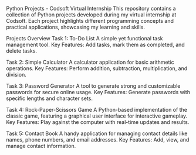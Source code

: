 Python Projects - Codsoft Virtual Internship
This repository contains a collection of Python projects developed during my virtual internship at Codsoft. Each project highlights different programming concepts and practical applications, showcasing my learning and skills.

Projects Overview
Task 1: To-Do List
A simple yet functional task management tool.
Key Features: Add tasks, mark them as completed, and delete tasks.

Task 2: Simple Calculator
A calculator application for basic arithmetic operations.
Key Features: Perform addition, subtraction, multiplication, and division.

Task 3: Password Generator
A tool to generate strong and customizable passwords for secure online usage.
Key Features: Generate passwords with specific lengths and character sets.

Task 4: Rock-Paper-Scissors Game
A Python-based implementation of the classic game, featuring a graphical user interface for interactive gameplay.
Key Features: Play against the computer with real-time updates and results.

Task 5: Contact Book
A handy application for managing contact details like names, phone numbers, and email addresses.
Key Features: Add, view, and manage contact information.
